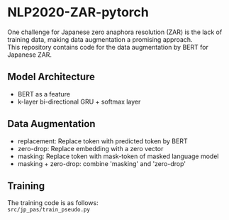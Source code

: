 # NLP2020-ZAR-pytorch
One challenge for Japanese zero anaphora resolution (ZAR) is the lack of training data, 
making data augmentation a promising approach.   
This repository contains code for the data augmentation by BERT for Japanese ZAR.

## Model Architecture
- BERT as a feature
- k-layer bi-directional GRU + softmax layer

## Data Augmentation
- replacement: Replace token with predicted token by BERT
- zero-drop: Replace embedding with a zero vector
- masking: Replace token with mask-token of masked language model
- masking + zero-drop: combine 'masking' and 'zero-drop'

## Training
The training code is as follows:  
`src/jp_pas/train_pseudo.py`